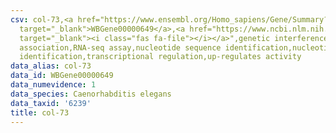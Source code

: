 ```yaml
---
csv: col-73,<a href="https://www.ensembl.org/Homo_sapiens/Gene/Summary?db=core;g=WBGene00000649"
  target="_blank">WBGene00000649</a>,<a href="https://www.ncbi.nlm.nih.gov/pubmed/27496166"
  target="_blank"><i class="fas fa-file"></i></a>",genetic interference,functional
  association,RNA-seq assay,nucleotide sequence identification,nucleotide sequence
  identification,transcriptional regulation,up-regulates activity
data_alias: col-73
data_id: WBGene00000649
data_numevidence: 1
data_species: Caenorhabditis elegans
data_taxid: '6239'
title: col-73
---
```

